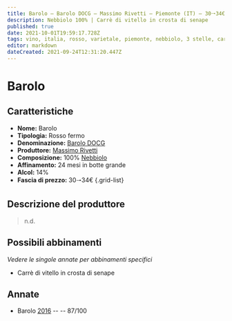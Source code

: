 ```yaml
---
title: Barolo – Barolo DOCG – Massimo Rivetti – Piemonte (IT) – 30🠒34€ – 3★
description: Nebbiolo 100% | Carrè di vitello in crosta di senape
published: true
date: 2021-10-01T19:59:17.728Z
tags: vino, italia, rosso, varietale, piemonte, nebbiolo, 3 stelle, carre di vitello in crosta di senape, 30🠒34€
editor: markdown
dateCreated: 2021-09-24T12:31:20.447Z
---
```


 # Barolo

## Caratteristiche
- **Nome:** Barolo
- **Tipologia:** Rosso fermo
- **Denominazione:** [Barolo DOCG](/denominazioni/Italia/Piemonte/DOCG/Barolo)
- **Produttore:** [Massimo Rivetti](/produttori/Italia/Piemonte/Massimo-Rivetti)
- **Composizione:** 100% [Nebbiolo](/vitigni/Italia/bacca-nera/nebbiolo)
- **Affinamento:** 24 mesi in botte grande
- **Alcol:** 14%
- **Fascia di prezzo:** 30🠒34€
{.grid-list}

## Descrizione del produttore

> n.d.

## Possibili abbinamenti
*Vedere le singole annate per abbinamenti specifici*

- Carrè di vitello in crosta di senape

## Annate
- Barolo [2016](vini/Italia/Piemonte/Massimo-Rivetti/Barolo/2016) -- <span class="star-3"></span> -- 87/100